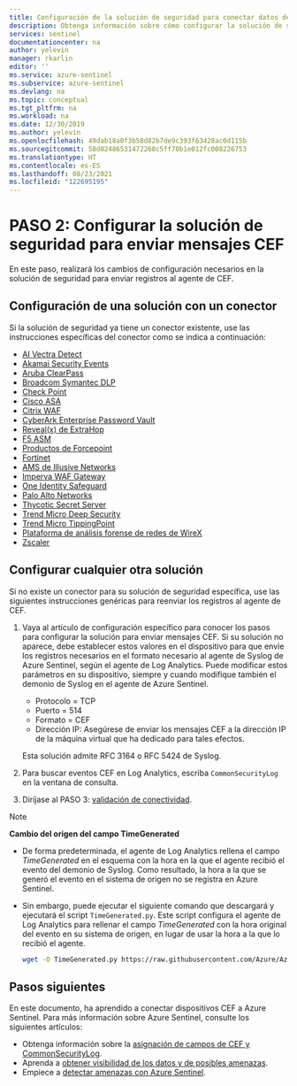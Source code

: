 ```yaml
---
title: Configuración de la solución de seguridad para conectar datos de CEF a Azure Sentinel | Microsoft Docs
description: Obtenga información sobre cómo configurar la solución de seguridad para conectar datos de CEF a Azure Sentinel.
services: sentinel
documentationcenter: na
author: yelevin
manager: rkarlin
editor: ''
ms.service: azure-sentinel
ms.subservice: azure-sentinel
ms.devlang: na
ms.topic: conceptual
ms.tgt_pltfrm: na
ms.workload: na
ms.date: 12/30/2019
ms.author: yelevin
ms.openlocfilehash: 49dab18a0f3b58d82b7de9c393f63428ac0d115b
ms.sourcegitcommit: 58d82486531472268c5ff70b1e012fc008226753
ms.translationtype: HT
ms.contentlocale: es-ES
ms.lasthandoff: 08/23/2021
ms.locfileid: "122695195"
---
```

# <a name="step-2-configure-your-security-solution-to-send-cef-messages"></a>PASO 2: Configurar la solución de seguridad para enviar mensajes CEF

En este paso, realizará los cambios de configuración necesarios en la solución de seguridad para enviar registros al agente de CEF.

## <a name="configure-a-solution-with-a-connector"></a>Configuración de una solución con un conector

Si la solución de seguridad ya tiene un conector existente, use las instrucciones específicas del conector como se indica a continuación:

- [AI Vectra Detect](connect-ai-vectra-detect.md)
- [Akamai Security Events](connect-akamai-security-events.md)
- [Aruba ClearPass](connect-aruba-clearpass.md)
- [Broadcom Symantec DLP](connect-broadcom-symantec-dlp.md)
- [Check Point](connect-checkpoint.md)
- [Cisco ASA](connect-cisco.md)
- [Citrix WAF](connect-citrix-waf.md)
- [CyberArk Enterprise Password Vault](connect-cyberark.md)
- [Reveal(x) de ExtraHop](connect-extrahop.md)
- [F5 ASM](connect-f5.md)
- [Productos de Forcepoint](connect-forcepoint-casb-ngfw.md)
- [Fortinet](connect-fortinet.md)
- [AMS de Illusive Networks](connect-illusive-attack-management-system.md)
- [Imperva WAF Gateway](connect-imperva-waf-gateway.md)
- [One Identity Safeguard](connect-one-identity.md)
- [Palo Alto Networks](connect-paloalto.md)
- [Thycotic Secret Server](connect-thycotic-secret-server.md)
- [Trend Micro Deep Security](connect-trend-micro.md)
- [Trend Micro TippingPoint](connect-trend-micro-tippingpoint.md)
- [Plataforma de análisis forense de redes de WireX](connect-wirex-systems.md)
- [Zscaler](connect-zscaler.md)
## <a name="configure-any-other-solution"></a>Configurar cualquier otra solución

Si no existe un conector para su solución de seguridad específica, use las siguientes instrucciones genéricas para reenviar los registros al agente de CEF.

1. Vaya al artículo de configuración específico para conocer los pasos para configurar la solución para enviar mensajes CEF. Si su solución no aparece, debe establecer estos valores en el dispositivo para que envíe los registros necesarios en el formato necesario al agente de Syslog de Azure Sentinel, según el agente de Log Analytics. Puede modificar estos parámetros en su dispositivo, siempre y cuando modifique también el demonio de Syslog en el agente de Azure Sentinel.
    - Protocolo = TCP
    - Puerto = 514
    - Formato = CEF
    - Dirección IP: Asegúrese de enviar los mensajes CEF a la dirección IP de la máquina virtual que ha dedicado para tales efectos.

   Esta solución admite RFC 3164 o RFC 5424 de Syslog.

1. Para buscar eventos CEF en Log Analytics, escriba `CommonSecurityLog` en la ventana de consulta.

1. Diríjase al PASO 3: [validación de conectividad](troubleshooting-cef-syslog.md#validate-cef-connectivity).

> [!NOTE]
> **Cambio del origen del campo TimeGenerated**
>
> - De forma predeterminada, el agente de Log Analytics rellena el campo *TimeGenerated* en el esquema con la hora en la que el agente recibió el evento del demonio de Syslog. Como resultado, la hora a la que se generó el evento en el sistema de origen no se registra en Azure Sentinel.
>
> - Sin embargo, puede ejecutar el siguiente comando que descargará y ejecutará el script `TimeGenerated.py`. Este script configura el agente de Log Analytics para rellenar el campo *TimeGenerated* con la hora original del evento en su sistema de origen, en lugar de usar la hora a la que lo recibió el agente.
>
>    ```bash
>    wget -O TimeGenerated.py https://raw.githubusercontent.com/Azure/Azure-Sentinel/master/DataConnectors/CEF/TimeGenerated.py && python TimeGenerated.py {ws_id}
>    ```

## <a name="next-steps"></a>Pasos siguientes

En este documento, ha aprendido a conectar dispositivos CEF a Azure Sentinel. Para más información sobre Azure Sentinel, consulte los siguientes artículos:

- Obtenga información sobre la [asignación de campos de CEF y CommonSecurityLog](cef-name-mapping.md).
- Aprenda a [obtener visibilidad de los datos y de posibles amenazas](get-visibility.md).
- Empiece a [detectar amenazas con Azure Sentinel](./detect-threats-built-in.md).